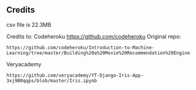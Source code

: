 ## Credits

csv file is 22.3MB

Credits to:
Codeheroku
https://github.com/codeheroku
Original repo:
```
https://github.com/codeheroku/Introduction-to-Machine-Learning/tree/master/Building%20a%20Movie%20Recommendation%20Engine
```

Veryacademy
```
https://github.com/veryacademy/YT-Django-Iris-App-3xj9B0qqps/blob/master/Iris.ipynb
```


